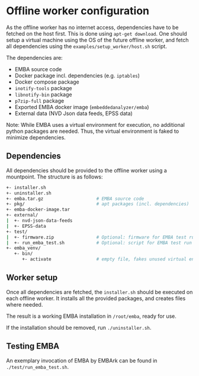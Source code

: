 # Offline worker configuration

As the offline worker has no internet access, dependencies have to be fetched on the host first. This is done using `apt-get download`. One should setup a virtual machine using the OS of the future offline worker, and fetch all dependencies using the `examples/setup_worker/host.sh` script.

The dependencies are:
- EMBA source code
- Docker package incl. dependencies (e.g. `iptables`)
- Docker compose package
- `inotify-tools` package
- `libnotify-bin` package
- `p7zip-full` package
- Exported EMBA docker image (`embeddedanalyzer/emba`)
- External data (NVD Json data feeds, EPSS data)

Note: While EMBA uses a virtual environment for execution, no additional python packages are needed. Thus, the virtual environment is faked to minimize dependencies.

## Dependencies

All dependencies should be provided to the offline worker using a mountpoint. The structure is as follows:

```sh
+- installer.sh
+- uninstaller.sh
+- emba.tar.gz                    # EMBA source code
+- pkg/                           # apt packages (incl. dependencies)
+- emba-docker-image.tar
+- external/
|  +- nvd-json-data-feeds
|  +- EPSS-data
+- test/
|  +- firmware.zip                # Optional: firmware for EMBA test run
|  +- run_emba_test.sh            # Optional: script for EMBA test run
+- emba_venv/
   +- bin/
      +- activate                 # empty file, fakes unused virtual environment
```

## Worker setup

Once all dependencies are fetched, the `installer.sh` should be executed on each offline worker. It installs all the provided packages, and creates files where needed.

The result is a working EMBA installation in `/root/emba`, ready for use.

If the installation should be removed, run `./uninstaller.sh`.

## Testing EMBA

An exemplary invocation of EMBA by EMBArk can be found in `./test/run_emba_test.sh`.

